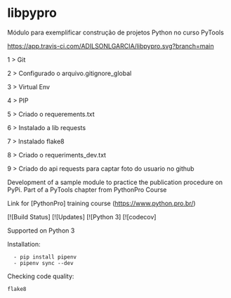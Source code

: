 # libpypro
Módulo para exemplificar construção de projetos Python no curso PyTools

<https://app.travis-ci.com/ADILSONLGARCIA/libpypro.svg?branch=main>

 1 > Git

 2 > Configurado o arquivo.gitignore_global

 3 > Virtual Env

 4 > PIP

 5 > Criado o requerements.txt

 6 > Instalado a lib requests

 7 > Instalado flake8

 8 > Criado o requeriments_dev.txt

 9 > Criado do api requests para captar foto do usuario no github

Development of a sample module to practice the publication procedure on PyPi.
Part of a PyTools chapter from PythonPro Course

Link for [PythonPro] training course (https://www.python.pro.br/) 

[![Build Status]
[![Updates]
[![Python 3]
[![codecov]

Supported on Python 3

Installation:
```console
  - pip install pipenv
  - pipenv sync --dev
```

Checking code quality:
```console:
flake8
````
